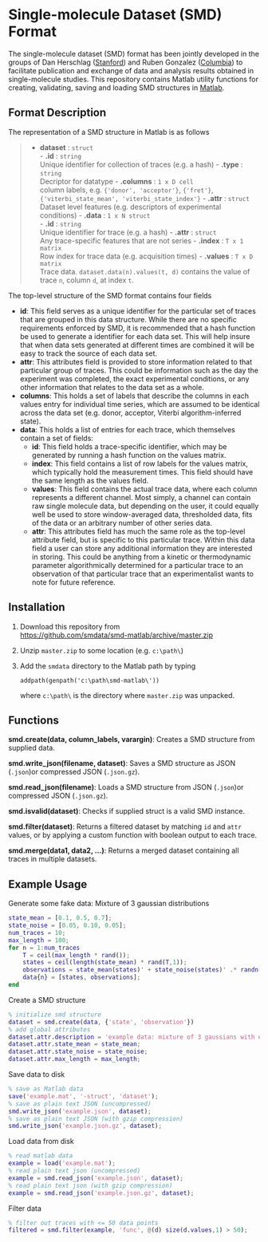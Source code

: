 Single-molecule Dataset (SMD) Format
==

The single-molecule dataset (SMD) format has been jointly developed in the groups of Dan Herschlag ([Stanford](http://cmgm.stanford.edu/herschlag/)) and Ruben Gonzalez ([Columbia](http://www.columbia.edu/cu/chemistry/groups/gonzalez/index.html)) to facilitate publication and exchange of data and analysis results obtained in single-molecule studies.
This repository contains Matlab utility functions for creating, validating, saving and loading SMD structures in [Matlab](http://www.mathworks.com/products/matlab/). 

Format Description
--

The representation of a SMD structure in Matlab is as follows

> -   **dataset** : `struct`  
    -   **.id** : `string`  
        Unique identifier for collection of traces (e.g. a hash)
    -   **.type** : `string`  
        Decriptor for datatype
    -   **.columns** : `1 x D cell`  
        column labels, e.g. `{'donor', 'acceptor'}`, `{'fret'}`, 
        `{'viterbi_state_mean', 'viterbi_state_index'}`
    -   **.attr** : `struct`  
        Dataset level features (e.g. descriptors of experimental 
        conditions)
    -   **.data** : `1 x N struct`  
        -   **.id** : `string`  
            Unique identifier for trace (e.g. a hash)
        -   **.attr** : `struct`  
            Any trace-specific features that are not series
        -   **.index** : `T x 1 matrix`  
            Row index for trace data (e.g. acquisition times)
        -   **.values** : `T x D matrix`  
            Trace data. `dataset.data(n).values(t, d)` contains the value of
            trace `n`, column `d`, at index `t`.  

The top-level structure of the SMD format contains four fields 

-   **id**: This field serves as a unique identifier for the particular set of traces that are grouped in this data structure. While there are no specific requirements enforced by SMD, it is recommended that a hash function be used to generate a identifier for each data set.  This will help insure that when data sets generated at different times are combined it will be easy to track the source of each data set.
-   **attr**: This attributes field is provided to store information related to that particular group of traces. This could be information such as the day the experiment was completed, the exact experimental conditions, or any other information that relates to the data set as a whole.
-   **columns**: This holds a set of labels that describe the columns in each values entry for individual time series, which are assumed to be identical across the data set (e.g. donor, acceptor, Viterbi algorithm-inferred state). 
-   **data**: This holds a list of entries for each trace, which themselves contain a set of fields:
    -   **id**: This field holds a trace-specific identifier, which may be generated by running a hash function on the values matrix.
    -   **index**: This field contains a list of row labels for the values matrix, which typically hold the measurement times. This field should have the same length as the values field. 
    -   **values**: This field contains the actual trace data, where each column represents a different channel. Most simply, a channel can contain raw single molecule data, but depending on the user, it could equally well be used to store window-averaged data, thresholded data, fits of the data or an arbitrary number of other series data.
    -   **attr**: This attributes field has much the same role as the top-level attribute field, but is specific to this particular trace. Within this data field a user can store any additional information they are interested in storing. This could be anything from a kinetic or thermodynamic parameter algorithmically determined for a particular trace to an observation of that particular trace that an experimentalist wants to note for future reference.

Installation
--

1.  Download this repository from  
    https://github.com/smdata/smd-matlab/archive/master.zip  

2.  Unzip `master.zip` to some location (e.g. `c:\path\`)

3.  Add the `smdata` directory to the Matlab path by typing

    ```
    addpath(genpath('c:\path\smd-matlab\'))
    ```

    where `c:\path\` is the directory where `master.zip` was unpacked.

Functions
--

**smd.create(data, column_labels, varargin)**: Creates a SMD structure from supplied data.

**smd.write_json(filename, dataset)**: Saves a SMD structure as JSON (`.json`)or compressed JSON (`.json.gz`).

**smd.read_json(filename)**: Loads a SMD structure from JSON (`.json`)or compressed JSON (`.json.gz`).

**smd.isvalid(dataset)**: Checks if supplied struct is a valid SMD instance.

**smd.filter(dataset)**: Returns a filtered dataset by matching `id` and `attr` values, or by applying a custom function with boolean output to each trace.

**smd.merge(data1, data2, ...)**: Returns a merged dataset containing all traces in multiple datasets.

Example Usage
--

Generate some fake data: Mixture of 3 gaussian distributions

```matlab
state_mean = [0.1, 0.5, 0.7];
state_noise = [0.05, 0.10, 0.05];
num_traces = 10;
max_length = 100;
for n = 1:num_traces
    T = ceil(max_length * rand());
    states = ceil(length(state_mean) * rand(T,1));
    observations = state_mean(states)' + state_noise(states)' .* randn(T,1);
    data{n} = [states, observations];
end
```

Create a SMD structure

```matlab
% initialize smd structure
dataset = smd.create(data, {'state', 'observation'})
% add global attributes 
dataset.attr.description = 'example data: mixture of 3 gaussians with equal occupancy';
dataset.attr.state_mean = state_mean;
dataset.attr.state_noise = state_noise;
dataset.attr.max_length = max_length;
```

Save data to disk

```matlab
% save as Matlab data
save('example.mat', '-struct', 'dataset');
% save as plain text JSON (uncompressed)
smd.write_json('example.json', dataset);
% save as plain text JSON (with gzip compression)
smd.write_json('example.json.gz', dataset);
```

Load data from disk
```matlab
% read matlab data
example = load('example.mat');
% read plain text json (uncompressed)
example = smd.read_json('example.json', dataset);
% read plain text json (with gzip compression)
example = smd.read_json('example.json.gz', dataset);
```

Filter data
```matlab
% filter out traces with <= 50 data points
filtered = smd.filter(example, 'func', @(d) size(d.values,1) > 50);
```